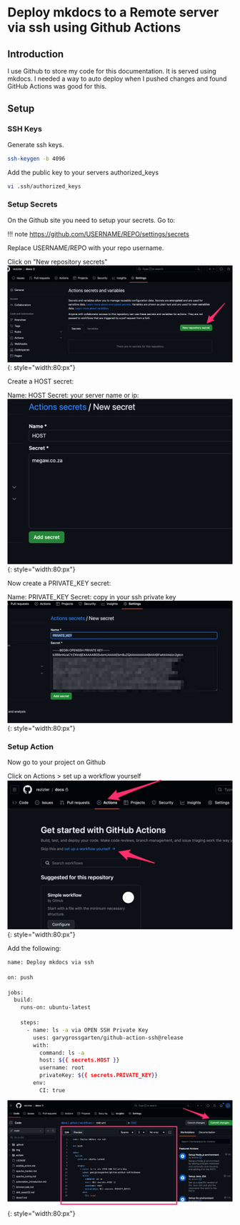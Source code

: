 # Deploy mkdocs to a Remote server via ssh using Github Actions

## Introduction

I use Github to store my code for this documentation.
It is served using mkdocs.
I needed a way to auto deploy when I pushed changes
and found GitHub Actions was good for this.

## Setup

### SSH Keys
Generate ssh keys.

```bash
ssh-keygen -b 4096
```

Add the public key to your servers authorized_keys

```bash
vi .ssh/authorized_keys
```

### Setup Secrets
On the Github site you need to setup your secrets.
Go to:

!!! note
    https://github.com/USERNAME/REPO/settings/secrets
    
Replace USERNAME/REPO with your repo username.

Click on "New repository secrets"
![image](./img/actions2.png){: style="width:80:px"}

Create a HOST secret:

Name: HOST
Secret: your server name or ip:
![image](./img/actions3.png){: style="width:80:px"}

Now create a PRIVATE_KEY secret:

Name: PRIVATE_KEY
Secret: copy in your ssh private key
![image](./img/actions4.png){: style="width:80:px"}

### Setup Action
Now go to your project on Github

Click on Actions >  set up a workflow yourself
![image](./img/actions1.png){: style="width:80:px"}

Add the following:
```bash
name: Deploy mkdocs via ssh

on: push

jobs:
  build:
    runs-on: ubuntu-latest

    steps:
      - name: ls -a via OPEN SSH Private Key
        uses: garygrossgarten/github-action-ssh@release
        with:
          command: ls -a
          host: ${{ secrets.HOST }}
          username: root
          privateKey: ${{ secrets.PRIVATE_KEY}}
        env:
          CI: true
```
![image](./img/actions5.png){: style="width:80:px"}




